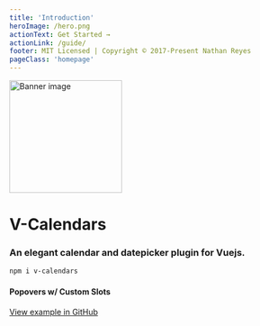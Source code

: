 ```yaml
---
title: 'Introduction'
heroImage: /hero.png
actionText: Get Started →
actionLink: /guide/
footer: MIT Licensed | Copyright © 2017-Present Nathan Reyes
pageClass: 'homepage'
---
```


<div class='text-center pt-12'>

<img src="hero.png" alt="Banner image" width="200" style="margin:auto">

# V-Calendars

### An elegant calendar and datepicker plugin for Vuejs.

```bash
npm i v-calendars
```

<homepage-simple-calendar />

<homepage-multi-calendar />

<homepage-dark-mode />

<homepage-datepicker />

#### Popovers w/ Custom Slots

<examples-date-range />

<homepage-custom-calendar />

[View example in GitHub](https://github.com/nathanreyes/v-calendar/blob/master/docs/.vuepress/components/homepage/custom-calendar.vue)

</div>
